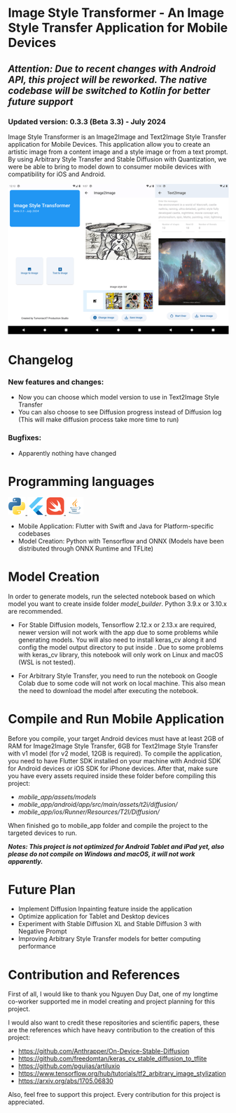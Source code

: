 # Image Style Transformer - An Image Style Transfer Application for Mobile Devices

<h2><i><b>Attention: Due to recent changes with Android API, this project will be reworked. The native codebase will be switched to Kotlin for better future support</b></i></h2>

<h3><b>Updated version: 0.3.3 (Beta 3.3) - July 2024</b></h3>

Image Style Transformer is an Image2Image and Text2Image Style Transfer application for Mobile Devices. This application allow you to create an artistic image from a content image and a style image or from a text prompt. By using Arbitrary Style Transfer and Stable Diffusion with Quantization, we were be able to bring to model down to consumer mobile devices with compatibility for iOS and Android.

<p align="center"><img src="mobile_app/demo.png" /></p>

# Changelog

<h3><b>New features and changes:</b></h3>

- Now you can choose which model version to use in Text2Image Style Transfer
- You can also choose to see Diffusion progress instead of Diffusion log (This will make diffusion process take more time to run)

<h3><b>Bugfixes:</b></h3>

- Apparently nothing have changed

# Programming languages
<p align="left"> 
    <a href="https://www.python.org" target="_blank" rel="noreferrer"> <img src="mobile_app\miscs\lang_icons\python.png" alt="Python" width="40" height="40"/> </a> 
    <a href="https://flutter.dev/" target="_blank" rel="noreferrer"> <img src="mobile_app\miscs\lang_icons\flutter.png" alt="Flutter" width="40" height="40"/> </a> 
    <a href="https://www.swift.org/" target="_blank" rel="noreferrer"> <img src="mobile_app\miscs\lang_icons\swift.svg" alt="Swift" width="40" height="40"/> </a> 
    <a href="https://www.java.com/" target="_blank" rel="noreferrer"> <img src="mobile_app\miscs\lang_icons\java.png" alt="Java" width="40" height="40"/> </a> 
</p>

- Mobile Application: Flutter with Swift and Java for Platform-specific codebases
- Model Creation: Python with Tensorflow and ONNX (Models have been distributed through ONNX Runtime and TFLite)

# Model Creation
In order to generate models, run the selected notebook based on which model you want to create inside folder <i>model_builder</i>. Python 3.9.x or 3.10.x are recommended.

- For Stable Diffusion models, Tensorflow 2.12.x or 2.13.x are required, newer version will not work with the app due to some problems while generating models. You will also need to install keras_cv along it and config the model output directory to put inside . Due to some problems with keras_cv library, this notebook will only work on Linux and macOS (WSL is not tested).

- For Arbitrary Style Transfer, you need to run the notebook on Google Colab due to some code will not work on local machine. This also mean the need to download the model after executing the notebook.

# Compile and Run Mobile Application
Before you compile, your target Android devices must have at least 2GB of RAM for Image2Image Style Transfer, 6GB for Text2Image Style Transfer with v1 model (for v2 model, 12GB is required). To compile the application, you need to have Flutter SDK installed on your machine with Android SDK for Android devices or iOS SDK for iPhone devices. After that, make sure you have every assets required inside these folder before compiling this project:

- <i>mobile_app/assets/models</i> 
- <i>mobile_app/android/app/src/main/assets/t2i/diffusion/</i> 
- <i>mobile_app/ios/Runner/Resources/T2I/Diffusion/</i> 

When finished go to mobile_app folder and compile the project to the targeted devices to run.

<b><i>Notes: This project is not optimized for Android Tablet and iPad yet, also please do not compile on Windows and macOS, it will not work apparently.</i></b>

# Future Plan

- Implement Diffusion Inpainting feature inside the application
- Optimize application for Tablet and Desktop devices
- Experiment with Stable Diffusion XL and Stable Diffusion 3 with Negative Prompt
- Improving Arbitrary Style Transfer models for better computing performance

# Contribution and References

First of all, I would like to thank you Nguyen Duy Dat, one of my longtime co-worker supported me in model creating and project planning for this project.

I would also want to credit these repositories and scientific papers, these are the references which have heavy contribution to the creation of this project:

- https://github.com/Anthrapper/On-Device-Stable-Diffusion
- https://github.com/freedomtan/keras_cv_stable_diffusion_to_tflite
- https://github.com/pguijas/artiluxio
- https://www.tensorflow.org/hub/tutorials/tf2_arbitrary_image_stylization
- https://arxiv.org/abs/1705.06830

Also, feel free to support this project. Every contribution for this project is appreciated.
